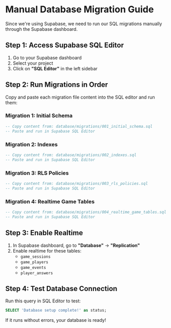 # Manual Database Migration Guide

Since we're using Supabase, we need to run our SQL migrations manually through the Supabase dashboard.

## Step 1: Access Supabase SQL Editor

1. Go to your Supabase dashboard
2. Select your project
3. Click on **"SQL Editor"** in the left sidebar

## Step 2: Run Migrations in Order

Copy and paste each migration file content into the SQL editor and run them:

### Migration 1: Initial Schema
```sql
-- Copy content from: database/migrations/001_initial_schema.sql
-- Paste and run in Supabase SQL Editor
```

### Migration 2: Indexes
```sql
-- Copy content from: database/migrations/002_indexes.sql
-- Paste and run in Supabase SQL Editor
```

### Migration 3: RLS Policies
```sql
-- Copy content from: database/migrations/003_rls_policies.sql
-- Paste and run in Supabase SQL Editor
```

### Migration 4: Realtime Game Tables
```sql
-- Copy content from: database/migrations/004_realtime_game_tables.sql
-- Paste and run in Supabase SQL Editor
```

## Step 3: Enable Realtime

1. In Supabase dashboard, go to **"Database"** → **"Replication"**
2. Enable realtime for these tables:
   - `game_sessions`
   - `game_players`
   - `game_events`
   - `player_answers`

## Step 4: Test Database Connection

Run this query in SQL Editor to test:

```sql
SELECT 'Database setup complete!' as status;
```

If it runs without errors, your database is ready!